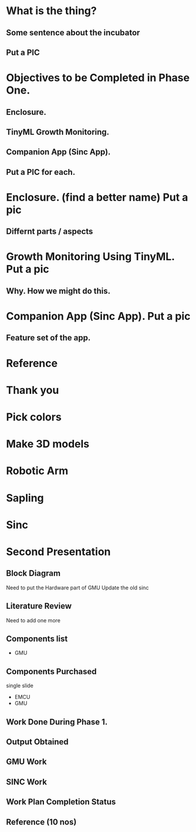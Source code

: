 <!-- # Project Name Slide: DONE -->
<!-- ## Project Name -->
<!-- ## Group Members and Guide Name -->

# What is the thing?

## Some sentence about the incubator
## Put a PIC

# Objectives to be Completed in Phase One.

## Enclosure.
## TinyML Growth Monitoring.
## Companion App (Sinc App).

## Put a PIC for each.

# Enclosure. (find a better name) Put a pic

## Differnt parts / aspects

# Growth Monitoring Using TinyML. Put a pic

## Why. How we might do this.

# Companion App (Sinc App). Put a pic

## Feature set of the app.

# Reference
# Thank you

# Pick colors

# Make 3D models

# Robotic Arm

# Sapling

# Sinc

# Second Presentation

<!-- ## Title Slide -->
<!-- ## Introduction -->
<!-- ## Objectives -->

## Block Diagram
Need to put the Hardware part of GMU
Update the old sinc

## Literature Review
Need to add one more

## Components list

<!-- - EMCU -->
- GMU

## Components Purchased

single slide
- EMCU
- GMU

## Work Done During Phase 1.

## Output Obtained

<!-- ## EMCU Work -->

## GMU Work

## SINC Work

## Work Plan Completion Status

## Reference (10 nos)

<!-- ## Thank You -->
